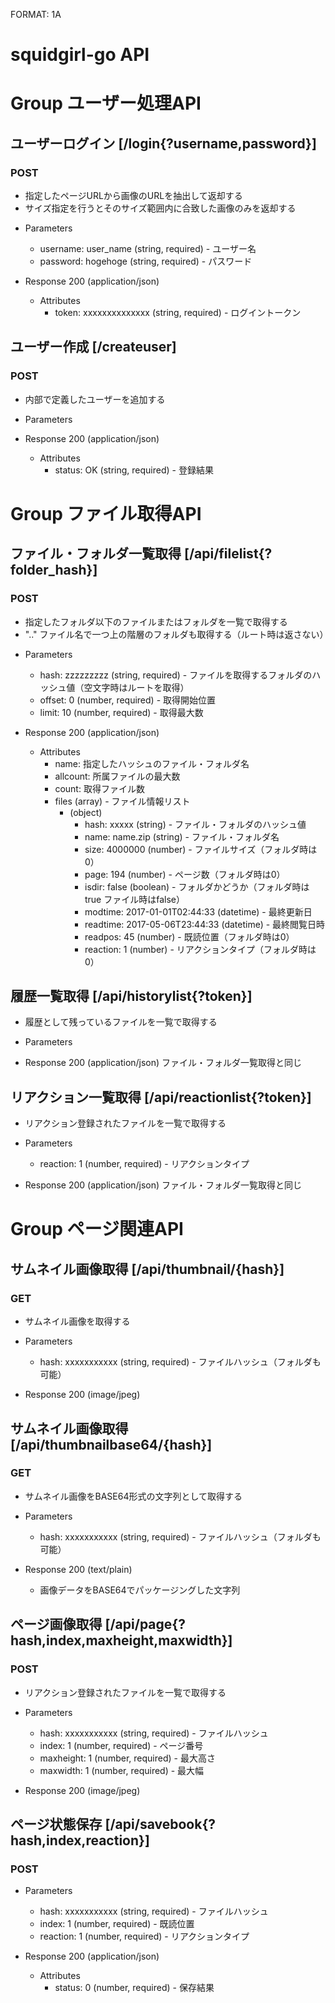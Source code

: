 FORMAT: 1A

# squidgirl-go API

# Group ユーザー処理API

## ユーザーログイン [/login{?username,password}]
### POST

* 指定したページURLから画像のURLを抽出して返却する
* サイズ指定を行うとそのサイズ範囲内に合致した画像のみを返却する

+ Parameters
    + username: user_name (string, required) - ユーザー名
    + password: hogehoge (string, required) - パスワード

+ Response 200 (application/json)
    + Attributes
        + token: xxxxxxxxxxxxxx (string, required) - ログイントークン

## ユーザー作成 [/createuser]
### POST

* 内部で定義したユーザーを追加する

+ Parameters

+ Response 200 (application/json)
    + Attributes
        + status: OK (string, required) - 登録結果


# Group ファイル取得API

## ファイル・フォルダ一覧取得 [/api/filelist{?folder_hash}]
### POST

* 指定したフォルダ以下のファイルまたはフォルダを一覧で取得する
* ".." ファイル名で一つ上の階層のフォルダも取得する（ルート時は返さない）

+ Parameters
    + hash: zzzzzzzzz (string, required) - ファイルを取得するフォルダのハッシュ値（空文字時はルートを取得）
    + offset: 0 (number, required) - 取得開始位置
    + limit: 10 (number, required) - 取得最大数
    
+ Response 200 (application/json)
    + Attributes
        + name: 指定したハッシュのファイル・フォルダ名
        + allcount: 所属ファイルの最大数
        + count: 取得ファイル数
        + files (array) - ファイル情報リスト
            + (object)
                + hash: xxxxx (string) - ファイル・フォルダのハッシュ値
                + name: name.zip (string) - ファイル・フォルダ名
                + size: 4000000 (number)  - ファイルサイズ（フォルダ時は0）
                + page: 194 (number)  - ページ数（フォルダ時は0）
                + isdir: false (boolean)  - フォルダかどうか（フォルダ時はtrue ファイル時はfalse）
                + modtime: 2017-01-01T02:44:33 (datetime)  - 最終更新日
                + readtime: 2017-05-06T23:44:33 (datetime)  - 最終閲覧日時
                + readpos: 45 (number)  - 既読位置（フォルダ時は0）
                + reaction: 1 (number)  - リアクションタイプ（フォルダ時は0）

## 履歴一覧取得 [/api/historylist{?token}]

* 履歴として残っているファイルを一覧で取得する

+ Parameters

+ Response 200 (application/json)
    ファイル・フォルダ一覧取得と同じ

## リアクション一覧取得 [/api/reactionlist{?token}]

* リアクション登録されたファイルを一覧で取得する

+ Parameters
    + reaction: 1 (number, required) - リアクションタイプ

+ Response 200 (application/json)
    ファイル・フォルダ一覧取得と同じ


# Group ページ関連API

## サムネイル画像取得 [/api/thumbnail/{hash}]
### GET

* サムネイル画像を取得する

+ Parameters
    + hash: xxxxxxxxxxx (string, required) - ファイルハッシュ（フォルダも可能）

+ Response 200 (image/jpeg)

## サムネイル画像取得 [/api/thumbnailbase64/{hash}]
### GET

* サムネイル画像をBASE64形式の文字列として取得する

+ Parameters
    + hash: xxxxxxxxxxx (string, required) - ファイルハッシュ（フォルダも可能）

+ Response 200 (text/plain)
    * 画像データをBASE64でパッケージングした文字列

## ページ画像取得 [/api/page{?hash,index,maxheight,maxwidth}]
### POST

* リアクション登録されたファイルを一覧で取得する

+ Parameters
    + hash: xxxxxxxxxxx (string, required) - ファイルハッシュ
    + index: 1 (number, required) - ページ番号
    + maxheight: 1 (number, required) - 最大高さ
    + maxwidth: 1 (number, required) - 最大幅

+ Response 200 (image/jpeg)

## ページ状態保存 [/api/savebook{?hash,index,reaction}]
### POST

+ Parameters
    + hash: xxxxxxxxxxx (string, required) - ファイルハッシュ
    + index: 1 (number, required) - 既読位置
    + reaction: 1 (number, required) - リアクションタイプ

+ Response 200 (application/json)
    + Attributes
        + status: 0 (number, required) - 保存結果

